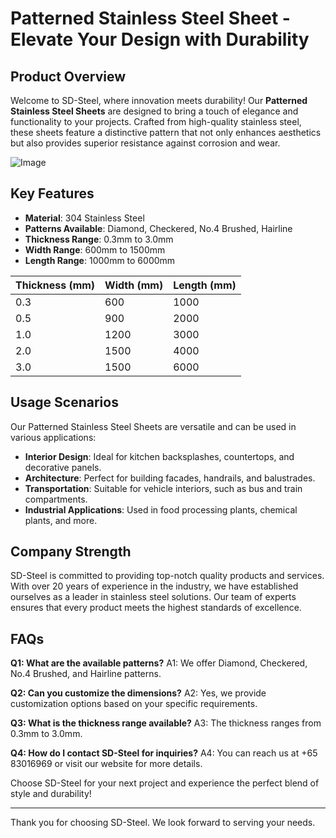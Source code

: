 # Patterned Stainless Steel Sheet - Elevate Your Design with Durability

## Product Overview

Welcome to SD-Steel, where innovation meets durability! Our **Patterned Stainless Steel Sheets** are designed to bring a touch of elegance and functionality to your projects. Crafted from high-quality stainless steel, these sheets feature a distinctive pattern that not only enhances aesthetics but also provides superior resistance against corrosion and wear.

![Image](https://github.com/user-attachments/assets/2567258e-e124-4816-932d-1809bd27ef0b)

## Key Features

- **Material**: 304 Stainless Steel
- **Patterns Available**: Diamond, Checkered, No.4 Brushed, Hairline
- **Thickness Range**: 0.3mm to 3.0mm
- **Width Range**: 600mm to 1500mm
- **Length Range**: 1000mm to 6000mm

| Thickness (mm) | Width (mm) | Length (mm) |
|----------------|------------|-------------|
| 0.3            | 600        | 1000        |
| 0.5            | 900        | 2000        |
| 1.0            | 1200       | 3000        |
| 2.0            | 1500       | 4000        |
| 3.0            | 1500       | 6000        |

## Usage Scenarios

Our Patterned Stainless Steel Sheets are versatile and can be used in various applications:
- **Interior Design**: Ideal for kitchen backsplashes, countertops, and decorative panels.
- **Architecture**: Perfect for building facades, handrails, and balustrades.
- **Transportation**: Suitable for vehicle interiors, such as bus and train compartments.
- **Industrial Applications**: Used in food processing plants, chemical plants, and more.

## Company Strength

SD-Steel is committed to providing top-notch quality products and services. With over 20 years of experience in the industry, we have established ourselves as a leader in stainless steel solutions. Our team of experts ensures that every product meets the highest standards of excellence.

## FAQs

**Q1: What are the available patterns?**
A1: We offer Diamond, Checkered, No.4 Brushed, and Hairline patterns.

**Q2: Can you customize the dimensions?**
A2: Yes, we provide customization options based on your specific requirements.

**Q3: What is the thickness range available?**
A3: The thickness ranges from 0.3mm to 3.0mm.

**Q4: How do I contact SD-Steel for inquiries?**
A4: You can reach us at +65 83016969 or visit our website for more details.

Choose SD-Steel for your next project and experience the perfect blend of style and durability!

---

Thank you for choosing SD-Steel. We look forward to serving your needs.